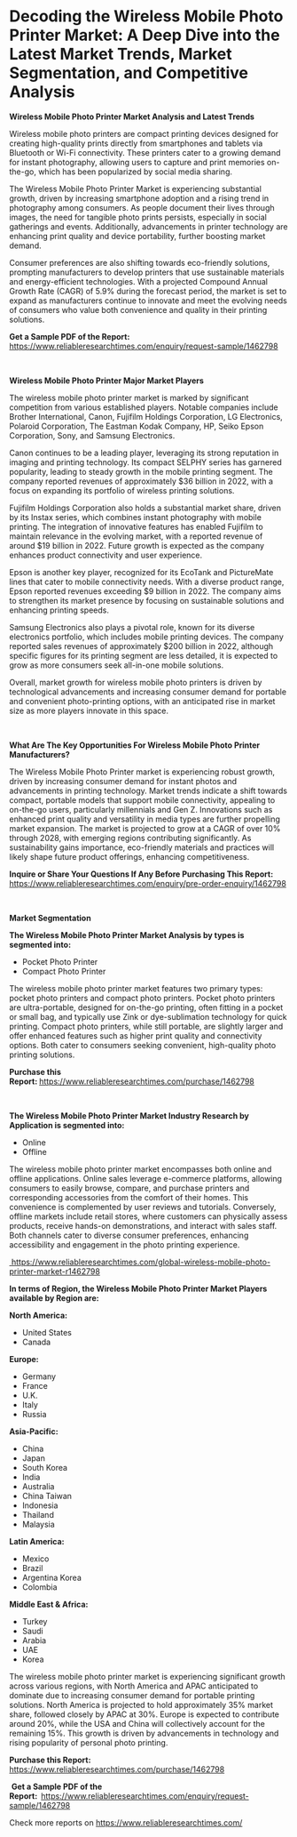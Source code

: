 <p><h1>Decoding the Wireless Mobile Photo Printer Market: A Deep Dive into the Latest Market Trends, Market Segmentation, and Competitive Analysis</h1></p><p><strong>Wireless Mobile Photo Printer Market Analysis and Latest Trends</strong></p>
<p><p>Wireless mobile photo printers are compact printing devices designed for creating high-quality prints directly from smartphones and tablets via Bluetooth or Wi-Fi connectivity. These printers cater to a growing demand for instant photography, allowing users to capture and print memories on-the-go, which has been popularized by social media sharing.</p><p>The Wireless Mobile Photo Printer Market is experiencing substantial growth, driven by increasing smartphone adoption and a rising trend in photography among consumers. As people document their lives through images, the need for tangible photo prints persists, especially in social gatherings and events. Additionally, advancements in printer technology are enhancing print quality and device portability, further boosting market demand.</p><p>Consumer preferences are also shifting towards eco-friendly solutions, prompting manufacturers to develop printers that use sustainable materials and energy-efficient technologies. With a projected Compound Annual Growth Rate (CAGR) of 5.9% during the forecast period, the market is set to expand as manufacturers continue to innovate and meet the evolving needs of consumers who value both convenience and quality in their printing solutions.</p></p>
<p><strong>Get a Sample PDF of the Report:&nbsp;</strong> <a href="https://www.reliableresearchtimes.com/enquiry/request-sample/1462798?utm_campaign=3190&utm_medium=2&utm_source=Github&utm_content=ia&utm_term=04042025&utm_id=wireless-mobile-photo-printer">https://www.reliableresearchtimes.com/enquiry/request-sample/1462798</a></p>
<p>&nbsp;</p>
<p><strong>Wireless Mobile Photo Printer Major Market Players</strong></p>
<p><p>The wireless mobile photo printer market is marked by significant competition from various established players. Notable companies include Brother International, Canon, Fujifilm Holdings Corporation, LG Electronics, Polaroid Corporation, The Eastman Kodak Company, HP, Seiko Epson Corporation, Sony, and Samsung Electronics. </p><p>Canon continues to be a leading player, leveraging its strong reputation in imaging and printing technology. Its compact SELPHY series has garnered popularity, leading to steady growth in the mobile printing segment. The company reported revenues of approximately $36 billion in 2022, with a focus on expanding its portfolio of wireless printing solutions.</p><p>Fujifilm Holdings Corporation also holds a substantial market share, driven by its Instax series, which combines instant photography with mobile printing. The integration of innovative features has enabled Fujifilm to maintain relevance in the evolving market, with a reported revenue of around $19 billion in 2022. Future growth is expected as the company enhances product connectivity and user experience.</p><p>Epson is another key player, recognized for its EcoTank and PictureMate lines that cater to mobile connectivity needs. With a diverse product range, Epson reported revenues exceeding $9 billion in 2022. The company aims to strengthen its market presence by focusing on sustainable solutions and enhancing printing speeds.</p><p>Samsung Electronics also plays a pivotal role, known for its diverse electronics portfolio, which includes mobile printing devices. The company reported sales revenues of approximately $200 billion in 2022, although specific figures for its printing segment are less detailed, it is expected to grow as more consumers seek all-in-one mobile solutions.</p><p>Overall, market growth for wireless mobile photo printers is driven by technological advancements and increasing consumer demand for portable and convenient photo-printing options, with an anticipated rise in market size as more players innovate in this space.</p></p>
<p>&nbsp;</p>
<p><strong>What Are The Key Opportunities For Wireless Mobile Photo Printer Manufacturers?</strong></p>
<p><p>The Wireless Mobile Photo Printer market is experiencing robust growth, driven by increasing consumer demand for instant photos and advancements in printing technology. Market trends indicate a shift towards compact, portable models that support mobile connectivity, appealing to on-the-go users, particularly millennials and Gen Z. Innovations such as enhanced print quality and versatility in media types are further propelling market expansion. The market is projected to grow at a CAGR of over 10% through 2028, with emerging regions contributing significantly. As sustainability gains importance, eco-friendly materials and practices will likely shape future product offerings, enhancing competitiveness.</p></p>
<p><strong>Inquire or Share Your Questions If Any Before Purchasing This Report:</strong> <a href="https://www.reliableresearchtimes.com/enquiry/pre-order-enquiry/1462798?utm_campaign=3190&utm_medium=2&utm_source=Github&utm_content=ia&utm_term=04042025&utm_id=wireless-mobile-photo-printer">https://www.reliableresearchtimes.com/enquiry/pre-order-enquiry/1462798</a></p>
<p>&nbsp;</p>
<p><strong>Market Segmentation</strong></p>
<p><strong>The Wireless Mobile Photo Printer Market Analysis by types is segmented into:</strong></p>
<p><ul><li>Pocket Photo Printer</li><li>Compact Photo Printer</li></ul></p>
<p><p>The wireless mobile photo printer market features two primary types: pocket photo printers and compact photo printers. Pocket photo printers are ultra-portable, designed for on-the-go printing, often fitting in a pocket or small bag, and typically use Zink or dye-sublimation technology for quick printing. Compact photo printers, while still portable, are slightly larger and offer enhanced features such as higher print quality and connectivity options. Both cater to consumers seeking convenient, high-quality photo printing solutions.</p></p>
<p><strong>Purchase this Report:&nbsp;</strong><a href="https://www.reliableresearchtimes.com/purchase/1462798?utm_campaign=3190&utm_medium=2&utm_source=Github&utm_content=ia&utm_term=04042025&utm_id=wireless-mobile-photo-printer">https://www.reliableresearchtimes.com/purchase/1462798</a></p>
<p>&nbsp;</p>
<p><strong>The Wireless Mobile Photo Printer Market Industry Research by Application is segmented into:</strong></p>
<p><ul><li>Online</li><li>Offline</li></ul></p>
<p><p>The wireless mobile photo printer market encompasses both online and offline applications. Online sales leverage e-commerce platforms, allowing consumers to easily browse, compare, and purchase printers and corresponding accessories from the comfort of their homes. This convenience is complemented by user reviews and tutorials. Conversely, offline markets include retail stores, where customers can physically assess products, receive hands-on demonstrations, and interact with sales staff. Both channels cater to diverse consumer preferences, enhancing accessibility and engagement in the photo printing experience.</p></p>
<p><a href="https://www.reliableresearchtimes.com/global-wireless-mobile-photo-printer-market-r1462798?utm_campaign=3190&utm_medium=2&utm_source=Github&utm_content=ia&utm_term=04042025&utm_id=wireless-mobile-photo-printer">&nbsp;https://www.reliableresearchtimes.com/global-wireless-mobile-photo-printer-market-r1462798</a></p>
<p><strong>In terms of Region, the Wireless Mobile Photo Printer Market Players available by Region are:</strong></p>
<p>
    <p> <strong> North America: </strong>
        <ul>
            <li>United States</li>
            <li>Canada</li>
        </ul>
        </p> 
    <p> <strong> Europe: </strong>
        <ul>
            <li>Germany</li>
            <li>France</li>
            <li>U.K.</li>
            <li>Italy</li>
            <li>Russia</li>
        </ul>
        </p> 
    <p> <strong> Asia-Pacific: </strong>
        <ul>
            <li>China</li>
            <li>Japan</li>
            <li>South Korea</li>
            <li>India</li>
            <li>Australia</li>
            <li>China Taiwan</li>
            <li>Indonesia</li>
            <li>Thailand</li>
            <li>Malaysia</li>
        </ul>
        </p> 
    <p> <strong> Latin America: </strong>
        <ul>
            <li>Mexico</li>
            <li>Brazil</li>
            <li>Argentina Korea</li>
            <li>Colombia</li>
        </ul>
        </p> 
    <p> <strong> Middle East & Africa: </strong>
        <ul>
            <li>Turkey</li>
            <li>Saudi</li>
            <li>Arabia</li>
            <li>UAE</li>
            <li>Korea</li>
        </ul>
    </p>
    </p>
<p><p>The wireless mobile photo printer market is experiencing significant growth across various regions, with North America and APAC anticipated to dominate due to increasing consumer demand for portable printing solutions. North America is projected to hold approximately 35% market share, followed closely by APAC at 30%. Europe is expected to contribute around 20%, while the USA and China will collectively account for the remaining 15%. This growth is driven by advancements in technology and rising popularity of personal photo printing.</p></p>
<p><strong>Purchase this Report: </strong><a href="https://www.reliableresearchtimes.com/purchase/1462798?utm_campaign=3190&utm_medium=2&utm_source=Github&utm_content=ia&utm_term=04042025&utm_id=wireless-mobile-photo-printer">https://www.reliableresearchtimes.com/purchase/1462798</a></p>
<p>&nbsp;<strong>Get a Sample PDF of the Report:&nbsp;&nbsp;</strong><a href="https://www.reliableresearchtimes.com/enquiry/request-sample/1462798?utm_campaign=3190&utm_medium=2&utm_source=Github&utm_content=ia&utm_term=04042025&utm_id=wireless-mobile-photo-printer">https://www.reliableresearchtimes.com/enquiry/request-sample/1462798</a></p>
<p><strong></strong></p>
<p>Check more reports on <a href="https://www.reliableresearchtimes.com/?utm_campaign=3190&utm_medium=2&utm_source=Github&utm_content=ia&utm_term=04042025&utm_id=wireless-mobile-photo-printer">https://www.reliableresearchtimes.com/</a></p>